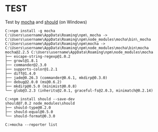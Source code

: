 # TEST

Test by [mocha] and [should] (on Windows)

```shell
C:>npm install -g mocha
C:\Users\username\AppData\Roaming\npm\_mocha -> C:\Users\username\AppData\Roaming\npm\node_modules\mocha\bin\_mocha
C:\Users\username\AppData\Roaming\npm\mocha -> C:\Users\username\AppData\Roaming\npm\node_modules\mocha\bin\mocha
mocha@2.2.5 C:\Users\username\AppData\Roaming\npm\node_modules\mocha
├── escape-string-regexp@1.0.2
├── growl@1.8.1
├── commander@2.3.0
├── supports-color@1.2.1
├── diff@1.4.0
├── jade@0.26.3 (commander@0.6.1, mkdirp@0.3.0)
├── debug@2.0.0 (ms@0.6.2)
├── mkdirp@0.5.0 (minimist@0.0.8)
└── glob@3.2.3 (inherits@2.0.1, graceful-fs@2.0.3, minimatch@0.2.14)

C:>npm install should --save-dev
should@7.0.2 node_modules\should
├── should-type@0.2.0
├── should-equal@0.5.0
└── should-format@0.3.0

C:>mocha --reporter list
```

[mocha]: http://mochajs.org/ "Mocha - the fun, simple, flexible JavaScript test framework"
[should]: https://www.npmjs.com/package/should "should"
